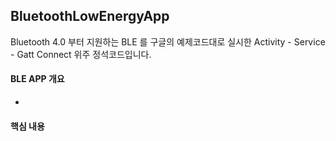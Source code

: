 ## BluetoothLowEnergyApp
Bluetooth 4.0 부터 지원하는 BLE 를 구글의 예제코드대로 실시한 Activity - Service - Gatt Connect 위주 정석코드입니다.

#### BLE APP 개요    
-     


#### 핵심 내용
